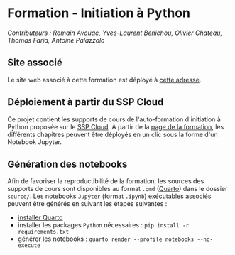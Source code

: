 # Formation - Initiation à Python

*Contributeurs : Romain Avouac, Yves-Laurent Bénichou, Olivier Chateau, Thomas Faria, Antoine Palazzolo*

## Site associé

Le site web associé à cette formation est déployé à [cette adresse](https://inseefrlab.github.io/formation-python-initiation/).

## Déploiement à partir du SSP Cloud

Ce projet contient les supports de cours de l'auto-formation d'initiation à Python proposée sur le [SSP Cloud](https://datalab.sspcloud.fr/home). A partir de la [page de la formation](https://www.sspcloud.fr/formation?search=&path=%5B%22Initiation%20%C3%A0%20Python%22%5D), les différents chapitres peuvent être déployés en un clic sous la forme d'un Notebook Jupyter.

## Génération des notebooks

Afin de favoriser la reproductibilité de la formation, les sources des supports de cours sont disponibles au format `.qmd` ([Quarto](https://quarto.org/)) dans le dossier `source/`. Les notebooks `Jupyter` (format `.ipynb`) exécutables associés peuvent être générés en suivant les étapes suivantes :
- [installer Quarto](https://quarto.org/docs/get-started/)
- installer les packages `Python` nécessaires : `pip install -r requirements.txt`
- générer les notebooks : `quarto render --profile notebooks --no-execute`
